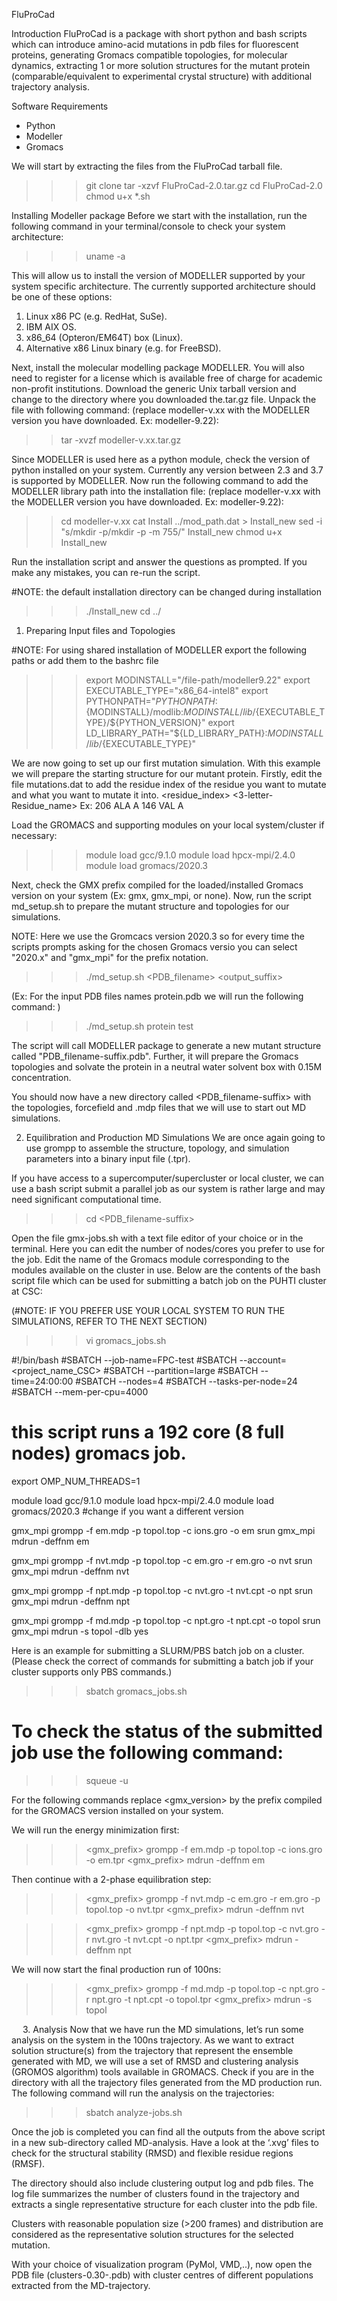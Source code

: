 FluProCad

Introduction
FluProCad is a package with short python and bash scripts which can introduce amino-acid mutations in pdb files for fluorescent proteins, generating Gromacs compatible topologies, for molecular dynamics, extracting 1 or more solution structures for the mutant protein (comparable/equivalent to experimental crystal structure) with additional trajectory analysis.

Software Requirements
- Python
- Modeller
- Gromacs

We will start by extracting the files from the FluProCad tarball file. 

>>>	git clone 
>>>	tar -xzvf FluProCad-2.0.tar.gz
>>>	cd FluProCad-2.0
>>> chmod u+x *.sh

Installing Modeller package
Before we start with the installation, run the following command in your terminal/console to check your system architecture:

>>>	uname -a

This will allow us to install the version of MODELLER supported by your system specific architecture. The currently supported architecture should be one of these options:

1)	Linux x86 PC (e.g. RedHat, SuSe).
2)	IBM AIX OS.
3)	x86_64 (Opteron/EM64T) box (Linux).
4)	Alternative x86 Linux binary (e.g. for FreeBSD).

Next, install the molecular modelling package MODELLER. You will also need to register for a license which is available free of charge for academic non-profit institutions.
Download the generic Unix tarball version and change to the directory where you downloaded the.tar.gz file. Unpack the file with following command:
(replace modeller-v.xx with the MODELLER version you have downloaded. Ex: modeller-9.22):

>>	tar -xvzf modeller-v.xx.tar.gz 

Since MODELLER is used here as a python module, check the version of python installed on your system. Currently any version between 2.3 and 3.7 is supported by MODELLER. 
Now run the following command to add the MODELLER library path into the installation file: 
(replace modeller-v.xx with the MODELLER version you have downloaded. Ex: modeller-9.22):

>>	cd modeller-v.xx
>>	cat Install ../mod_path.dat > Install_new
>>	sed -i "s/mkdir -p/mkdir -p -m 755/" Install_new
>>	chmod u+x Install_new

Run the installation script and answer the questions as prompted. If you make any mistakes, you can re-run the script.

#NOTE: the default installation directory can be changed during installation

>>>	./Install_new
>>>	cd ../


1.	Preparing Input files and Topologies

#NOTE: For using shared installation of MODELLER export the following paths or add them to the bashrc file

>>>	export MODINSTALL="/file-path/modeller9.22"
>>>	export EXECUTABLE_TYPE="x86_64-intel8"
>>>	export PYTHONPATH="${PYTHONPATH}:${MODINSTALL}/modlib:${MODINSTALL}/lib/${EXECUTABLE_TYPE}/${PYTHON_VERSION}"
>>>	export LD_LIBRARY_PATH="${LD_LIBRARY_PATH}:${MODINSTALL}/lib/${EXECUTABLE_TYPE}"


We are now going to set up our first mutation simulation. With this example we will prepare the starting structure for our mutant protein. Firstly, edit the file mutations.dat to add the residue index of the residue you want to mutate and what you want to mutate it into.
<residue_index> <3-letter-Residue_name> <single-letter-ChainID>
Ex:	206 ALA A
146 VAL A

Load the GROMACS and supporting modules on your local system/cluster if necessary:

>>>	module load gcc/9.1.0
>>>	module load hpcx-mpi/2.4.0
>>>	module load gromacs/2020.3

Next, check the GMX prefix compiled for the loaded/installed Gromacs version on your system (Ex: gmx, gmx_mpi, or none). Now, run the script md_setup.sh to prepare the mutant structure and topologies for our simulations.


NOTE: Here we use the Gromcacs version 2020.3 so for every time the scripts prompts asking for the chosen Gromacs versio you can select "2020.x" and "gmx_mpi" for the prefix notation.

>>>	./md_setup.sh <PDB_filename> <output_suffix>

(Ex: For the input PDB files names protein.pdb we will run the following command: )

>>>	./md_setup.sh protein test 

The script will call MODELLER package to generate a new mutant structure called "PDB_filename-suffix.pdb". Further, it will prepare the Gromacs topologies and solvate the protein in a neutral water solvent box with 0.15M concentration. 

You should now have a new directory called <PDB_filename-suffix> with the topologies, forcefield and .mdp files that we will use to start out MD simulations.


2.	Equilibration and Production MD Simulations
We are once again going to use grompp to assemble the structure, topology, and simulation parameters into a binary input file (.tpr). 

If you have access to a supercomputer/supercluster or local cluster, we can use a bash script submit a parallel job as our system is rather large and may need significant computational time.

>>>	cd <PDB_filename-suffix>

Open the file gmx-jobs.sh with a text file editor of your choice or in the terminal. Here you can edit the number of nodes/cores you prefer to use for the job. Edit the name of the Gromacs module corresponding to the modules available on the cluster in use.
Below are the contents of the bash script file which can be used for submitting a batch job on the PUHTI cluster at CSC: 

(#NOTE: IF YOU PREFER USE YOUR LOCAL SYSTEM TO RUN THE SIMULATIONS, REFER TO THE NEXT SECTION)

>>>	vi gromacs_jobs.sh

#!/bin/bash
#SBATCH --job-name=FPC-test
#SBATCH --account=<project_name_CSC>
#SBATCH --partition=large
#SBATCH --time=24:00:00
#SBATCH --nodes=4
#SBATCH --tasks-per-node=24
#SBATCH --mem-per-cpu=4000

# this script runs a 192 core (8 full nodes) gromacs job.
export OMP_NUM_THREADS=1

module load gcc/9.1.0
module load hpcx-mpi/2.4.0
module load gromacs/2020.3 	  #change if you want a different version

gmx_mpi grompp -f em.mdp -p topol.top -c ions.gro -o em
srun gmx_mpi mdrun -deffnm em

gmx_mpi grompp -f nvt.mdp -p topol.top -c em.gro -r em.gro -o nvt
srun gmx_mpi mdrun -deffnm nvt

gmx_mpi grompp -f npt.mdp -p topol.top -c nvt.gro -t nvt.cpt -o npt
srun gmx_mpi mdrun -deffnm npt

gmx_mpi grompp -f md.mdp -p topol.top -c npt.gro -t npt.cpt -o topol
srun gmx_mpi mdrun -s topol -dlb yes

Here is an example for submitting a SLURM/PBS batch job on a cluster. (Please check the correct of commands for submitting a batch job if your cluster supports only PBS commands.)

>>>	sbatch gromacs_jobs.sh

# To check the status of the submitted job use the following command:

>>> squeue -u <CSC-username>


For the following commands replace <gmx_version> by the prefix compiled for the GROMACS version installed on your system.

We will run the energy minimization first:

>>>	<gmx_prefix> grompp -f em.mdp -p topol.top -c ions.gro -o em.tpr
>>>	<gmx_prefix> mdrun -deffnm em

Then continue with a 2-phase equilibration step:

>>>	<gmx_prefix> grompp -f nvt.mdp -c em.gro -r em.gro -p topol.top -o nvt.tpr
>>>	<gmx_prefix> mdrun -deffnm nvt


>>>	<gmx_prefix> grompp -f npt.mdp -p topol.top -c nvt.gro -r nvt.gro -t nvt.cpt -o npt.tpr
>>>	<gmx_prefix> mdrun -deffnm npt

We will now start the final production run of 100ns:

>>>	<gmx_prefix> grompp -f md.mdp -p topol.top -c npt.gro -r npt.gro -t npt.cpt -o topol.tpr
>>>	<gmx_prefix> mdrun -s topol

 
3.	Analysis 
Now that we have run the MD simulations, let’s run some analysis on the system in the 100ns trajectory. As we want to extract solution structure(s) from the trajectory that represent the ensemble generated with MD, we will use a set of RMSD and clustering analysis (GROMOS algorithm) tools available in GROMACS. 
Check if you are in the directory with all the trajectory files generated from the MD production run. The following command will run the analysis on the trajectories:


>>>	sbatch analyze-jobs.sh <output-tag>

Once the job is completed you can find all the outputs from the above script in a new sub-directory called MD-analysis. Have a look at the ‘.xvg’ files to check for the structural stability (RMSD) and flexible residue regions (RMSF).

The directory should also include clustering output log and pdb files. The log file summarizes the number of clusters found in the trajectory and extracts a single representative structure for each cluster into the pdb file.

Clusters with reasonable population size (>200 frames) and distribution are considered as the representative solution structures for the selected mutation.

With your choice of visualization program (PyMol, VMD,..), now open the PDB file (clusters-0.30-<output-suffix>.pdb) with cluster centres of different populations extracted from the MD-trajectory.






 
